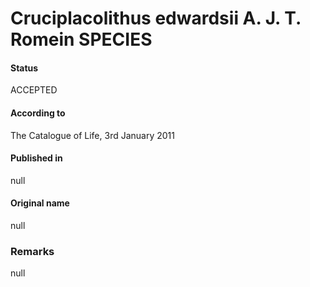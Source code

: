 Cruciplacolithus edwardsii A. J. T. Romein SPECIES
=======

#### Status
ACCEPTED

#### According to
The Catalogue of Life, 3rd January 2011

#### Published in
null

#### Original name
null

### Remarks
null